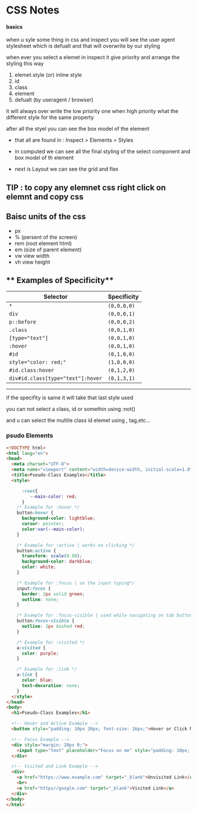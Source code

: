 # CSS Notes

#### basics
when u syle some thing in css and inspect you will see the user agent stylesheet which is defualt and that will overwrite by our styling

when ever you select a elemet in inspect it 
give priority and arrange the styling this way
1. elemet.style (or) inline style
2. id 
3. class
4. element
5. defualt (by useragent / browser)

it will always over write the low priority one when high priority what the different style for the same property

after all the styel you can see the box model of the element

- that all are found in : Inspect > Elements > Styles 

- in computed we can see all the final styling of the select component  and box model of th element

- next is Layout we can see the grid and flex

## TIP : to copy any elemnet css right click on elemnt and copy css


## Baisc units of the css
- px
- % (persent of the screen)
- rem  (root element html)
- em (size of parent element)
- vw view width
- vh view height

## ** Examples of Specificity**

| Selector                              | Specificity |
|---------------------------------------|-------------|
| `*`                                   | `(0,0,0,0)` |
| `div`                                 | `(0,0,0,1)` |
| `p::before`                           | `(0,0,0,2)` |
| `.class`                              | `(0,0,1,0)` |
| `[type="text"]`                       | `(0,0,1,0)` |
| `:hover`                              | `(0,0,1,0)` |
| `#id`                                 | `(0,1,0,0)` |
| `style="color: red;"`                 | `(1,0,0,0)` |
| `#id.class:hover`                     | `(0,1,2,0)` |
| `div#id.class[type="text"]:hover`     | `(0,1,3,1)` |

---
if the specifity is same it will take that last style
used

you can not select a class, id or somethin using :not()

and u can select the multile class id elemet using , tag,etc...

### psudo Elements

```html
<!DOCTYPE html>
<html lang="en">
<head>
  <meta charset="UTF-8">
  <meta name="viewport" content="width=device-width, initial-scale=1.0">
  <title>Pseudo-Class Examples</title>
  <style>

      :root{
         --main-color: red;
      }
    /* Example for :hover */
    button:hover {
      background-color: lightblue;
      cursor: pointer;
      color:var(--main-color);
    }

    /* Example for :active | works on clicking */
    button:active {
      transform: scale(0.98);
      background-color: darkblue;
      color: white;
    }

    /* Example for :focus | on the input typing*/
    input:focus {
      border: 2px solid green;
      outline: none;
    }

    /* Example for :focus-visible | used while navigating on tab button in browser */
    button:focus-visible {
      outline: 2px dashed red;
    }

    /* Example for :visited */
    a:visited {
      color: purple;
    }

    /* Example for :link */
    a:link {
      color: blue;
      text-decoration: none;
    }
  </style>
</head>
<body>
  <h1>Pseudo-Class Examples</h1>

  <!-- Hover and Active Example -->
  <button style="padding: 10px 20px; font-size: 16px;">Hover or Click Me</button>

  <!-- Focus Example -->
  <div style="margin: 20px 0;">
    <input type="text" placeholder="Focus on me" style="padding: 10px; font-size: 16px;">
  </div>

  <!-- Visited and Link Example -->
  <div>
    <a href="https://www.example.com" target="_blank">Unvisited Link</a>
    <br>
    <a href="https//google.com" target="_blank">Visited Link</a>
  </div>
</body>
</html>

```
